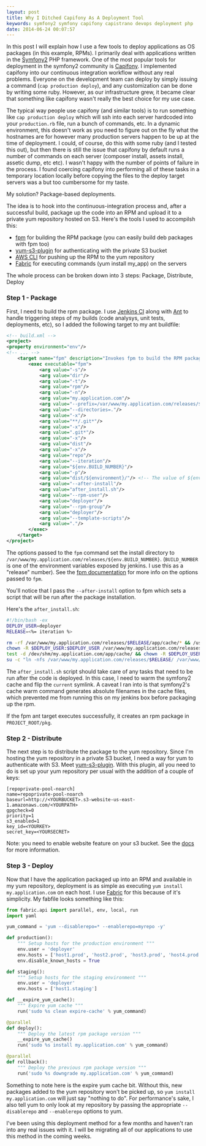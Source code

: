 ```yaml
---
layout: post
title: Why I Ditched Capifony As A Deployment Tool
keywords: symfony2 symfony capifony capistrano devops deployment php
date: 2014-06-24 00:07:57
---
```

In this post I will explain how I use a few tools to deploy applications as OS packages (in this example, RPMs).
I primarily deal with applications written in the <a href="http://www.symfony.com" target="_blank">Symfony2</a> PHP framework. One of the most popular tools for deployment
in the symfony2 community is <a href="http://capifony.org" target="_blank">Capifony</a>. I implemented capifony into our continuous integration workflow without any real problems. Everyone on the development team can deploy by simply issuing
a command (`cap production deploy`), and any customization can be done by writing some ruby. However, as our infrastructure grew, it became clear that something like capifony wasn't really the best choice for my use case.

The typical way people use capifony (and similar tools) is to run something like `cap production deploy` which will ssh into each server hardcoded into your `production.rb` file, run a bunch of commands, etc. In a dynamic environment, this doesn't work as
you need to figure out on the fly what the hostnames are for however many production servers happen to be up at the time of deployment. I could, of course, do this with some ruby (and I tested this out), but then there is still the issue that capifony
by default runs a number of commands on each server (composer install, assets install, assetic dump, etc etc). I wasn't happy with the number of points of failure in the process. I found coercing capifony into performing all of these tasks in a temporary location locally before copying the files to the deploy target servers was
a but too cumbersome for my taste.

My solution? Package-based deployments.

The idea is to hook into the continuous-integration process and, after a successful build, package up the code into an RPM and upload it to a private yum repository hosted on S3. Here's the tools I used
to accompilsh this:

- <a href="https://github.com/jordansissel/fpm" target="_blank">fpm</a> for building the RPM package (you can easily build deb packages with fpm too)
- <a href="https://github.com/jbraeuer/yum-s3-plugin" target="_blank">yum-s3-plugin</a> for authenticating with the private S3 bucket
- <a href="http://docs.aws.amazon.com/cli/latest/userguide/using-s3-commands.html" target="_blank">AWS CLI</a> for pushing up the RPM to the yum repository
- <a href="http://fabfile.org" target="_blank">Fabric</a> for executing commands (yum install my_app) on the servers

The whole process can be broken down into 3 steps: Package, Distribute, Deploy

### Step 1 - Package
First, I need to build the rpm package. I use <a href="http://jenkins-ci.org/" target="_blank">Jenkins CI</a> along with <a href="http://ant.apache.org/" target="_blank">Ant</a> to handle triggering steps of my builds
(code analysys, unit tests, deployments, etc), so I added the following target to my ant buildfile:

```xml
<!-- build.xml -->
<project>
<property environment="env"/>
<!-- ... -->
    <target name="fpm" description="Invokes fpm to build the RPM package">
        <exec executable="fpm">
            <arg value="-s"/>
            <arg value="dir"/>
            <arg value="-t"/>
            <arg value="rpm"/>
            <arg value="-n"/>
            <arg value="my.application.com"/>
            <arg value="--prefix=/var/www/my.application.com/releases/${env.BUILD_NUMBER}"/>
            <arg value="--directories=."/>
            <arg value="-x"/>
            <arg value="**/.git*"/>
            <arg value="-x"/>
            <arg value=".git*"/>
            <arg value="-x"/>
            <arg value="dist"/>
            <arg value="-x"/>
            <arg value="repo"/>
            <arg value="--iteration"/>
            <arg value="${env.BUILD_NUMBER}"/>
            <arg value="-p"/>
            <arg value="dist/${environment}/"/> <!-- The value of ${environment} should be one of "production", "staging", or "dev" -->
            <arg value="--after-install"/>
            <arg value="after_install.sh"/>
            <arg value="--rpm-user"/>
            <arg value="deployer"/>
            <arg value="--rpm-group"/>
            <arg value="deployer"/>
            <arg value="--template-scripts"/>
            <arg value="."/>
        </exec>
    </target>
</project>
```
The options passed to the `fpm` command set the install directory to `/var/www/my.application.com/releases/${env.BUILD_NUMBER}`. (`BUILD_NUMBER` is one of the environment variables
exposed by jenkins. I use this as a "release" number). See the <a href="https://github.com/jordansissel/fpm/wiki#usage" target="_blank">fpm documentation</a> for more info on the
options passed to `fpm`.

You'll notice that I pass the `--after-install` option to fpm which sets a script that will be run after the package installation.

Here's the `after_install.sh`:

```sh
#!/bin/bash -ex
DEPLOY_USER=deployer
RELEASE=<%= iteration %>

rm -rf /var/www/my.application.com/releases/$RELEASE/app/cache/* && /usr/bin/php /var/www/my.application.com/releases/$RELEASE/app/console cache:clear --env=prod
chown -R $DEPLOY_USER:$DEPLOY_USER /var/www/my.application.com/releases/$RELEASE/
test -d /dev/shm/my.application.com/app/cache/ && chown -R $DEPLOY_USER:$DEPLOY_USER /dev/shm/my.application.com/app/cache/
su -c "ln -nfs /var/www/my.application.com/releases/$RELEASE/ /var/www/my.application.com/current" $DEPLOY_USER && service php-fpm reload
```
The `after_install.sh` script should take care of any tasks that need to be run after the code is deployed. In this case, I need to warm the symfony2 cache and flip the `current` symlink.
A caveat I ran into is that symfony2's cache warm command generates absolute filenames in the cache files, which prevented me from running this on my jenkins box before packaging up the rpm.

If the fpm ant target executes successfully, it creates an rpm package in `PROJECT_ROOT/pkg`.


### Step 2 - Distribute

The next step is to distribute the package to the yum repository. Since I'm hosting the yum repository in a private S3 bucket, I need a way for yum to authenticate with S3. Meet
<a href="https://github.com/jbraeuer/yum-s3-plugin" target="_blank">yum-s3-plugin</a>. With this plugin, all you need to do is set up your yum repository per usual with the addition of a 
couple of keys:

```
[repoprivate-pool-noarch]
name=repoprivate-pool-noarch
baseurl=http://<YOURBUCKET>.s3-website-us-east-1.amazonaws.com/<YOURPATH>
gpgcheck=0
priority=1
s3_enabled=1
key_id=<YOURKEY>
secret_key=<YOURSECRET>
```

Note: you need to enable website feature on your s3 bucket. See the <a href="https://github.com/jbraeuer/yum-s3-plugin" target="_blank">docs</a> for more information.


### Step 3 - Deploy

Now that I have the application packaged up into an RPM and available in my yum repository, deployment is as simple as executing `yum install my.application.com` on each host.
I use <a href="http://fabfile.org" target="_blank">Fabric</a> for this because of it's simplicity. My fabfile looks something like this:

```python
from fabric.api import parallel, env, local, run
import yaml

yum_command = 'yum --disablerepo=* --enablerepo=myrepo -y'

def production():
    """ Setup hosts for the production environment """
    env.user = 'deployer'
    env.hosts = ['host1.prod', 'host2.prod', 'host3.prod', 'host4.prod']
    env.disable_known_hosts = True

def staging():
    """ Setup hosts for the staging environment """
    env.user = 'deployer'
    env.hosts = ['host1.staging']

def __expire_yum_cache():
    """ Expire yum cache """ 
    run('sudo %s clean expire-cache' % yum_command)

@parallel
def deploy():
    """ Deploy the latest rpm package version """
    __expire_yum_cache()
    run('sudo %s install my.application.com' % yum_command)

@parallel
def rollback():
    """ Deploy the previous rpm package version """
    run('sudo %s downgrade my.application.com' % yum_command)
```

Something to note here is the expire yum cache bit. Without this, new packages added to the yum repository won't be picked up, so `yum install my.application.com` will just say "nothing to do".
For performance's sake, I also tell yum to only look at my repository by passing the appropriate `--disablerepo` and `--enablerepo` options to yum.

I've been using this deployment method for a few months and haven't ran into any real issues with it. I will be migrating all of our applications to use this method in the coming weeks.


